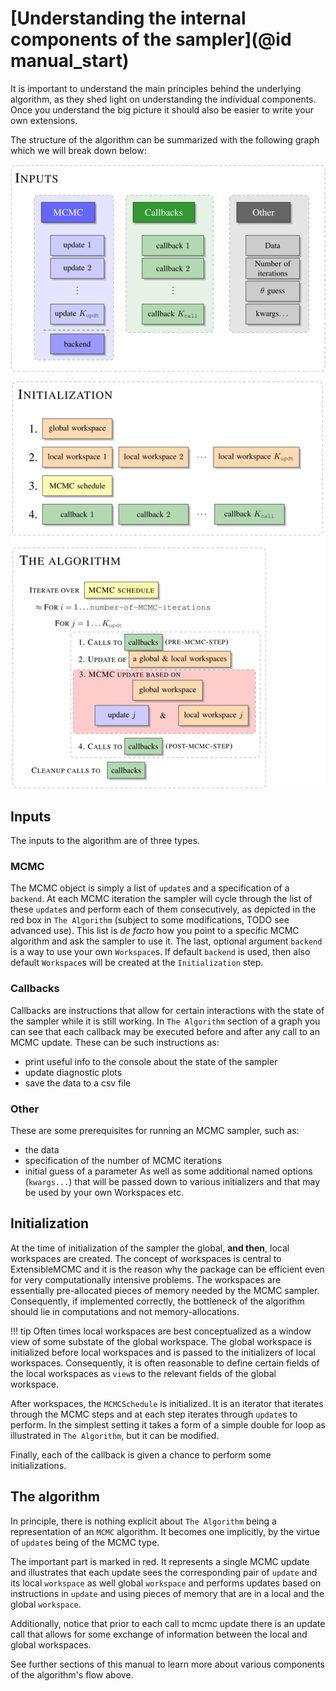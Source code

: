 # [Understanding the internal components of the sampler](@id manual_start)
It is important to understand the main principles behind the underlying algorithm, as they shed light on understanding the individual components. Once you understand the big picture it should also be easier to write your own extensions.

The structure of the algorithm can be summarized with the following graph which we will break down below:

![internal structure](../assets/workflow.svg)

## Inputs

The inputs to the algorithm are of three types.

### MCMC

The MCMC object is simply a list of `update`s and a specification of a `backend`. At each MCMC iteration the sampler will cycle through the list of these `update`s and perform each of them consecutively, as depicted in the red box in `The Algorithm` (subject to some modifications, TODO see advanced use). This list is *de facto* how you point to a specific MCMC algorithm and ask the sampler to use it. The last, optional argument `backend` is a way to use your own `Workspace`s. If default `backend` is used, then also default `Workspace`s will be created at the `Initialization` step.

### Callbacks

Callbacks are instructions that allow for certain interactions with the state of the sampler while it is still working. In `The Algorithm` section of a graph you can see that each callback may be executed before and after any call to an MCMC update. These can be such instructions as:
- print useful info to the console about the state of the sampler
- update diagnostic plots
- save the data to a csv file

### Other

These are some prerequisites for running an MCMC sampler, such as:
- the data
- specification of the number of MCMC iterations
- initial guess of a parameter
As well as some additional named options (`kwargs...`) that will be passed down to various initializers and that may be used by your own Workspaces etc.


## Initialization
At the time of initialization of the sampler the global, **and then**, local workspaces are created. The concept of workspaces is central to ExtensibleMCMC and it is the reason why the package can be efficient even for very computationally intensive problems. The workspaces are essentially pre-allocated pieces of memory needed by the MCMC sampler. Consequently, if implemented correctly, the bottleneck of the algorithm should lie in computations and not memory-allocations.

!!! tip
    Often times local workspaces are best conceptualized as a window view of some substate of the global workspace. The global workspace is initialized before local workspaces and is passed to the initializers of local workspaces. Consequently, it is often reasonable to define certain fields of the local workspaces as `view`s to the relevant fields of the global workspace.

After workspaces, the `MCMCSchedule` is initialized. It is an iterator that iterates through the MCMC steps and at each step iterates through `update`s to perform. In the simplest setting it takes a form of a simple double for loop as illustrated in `The Algorithm`, but it can be modified.

Finally, each of the callback is given a chance to perform some initializations.

## The algorithm
In principle, there is nothing explicit about `The Algorithm` being a representation of an `MCMC` algorithm. It becomes one implicitly, by the virtue of `update`s being of the MCMC type.

The important part is marked in red. It represents a single MCMC update and illustrates that each update sees the corresponding pair of `update` and its local `workspace` as well global `workspace` and performs updates based on instructions in `update` and using pieces of memory that are in a local and the global `workspace`.

Additionally, notice that prior to each call to mcmc update there is an update call that allows for some exchange of information between the local and global workspaces.

See further sections of this manual to learn more about various components of the algorithm's flow above.
